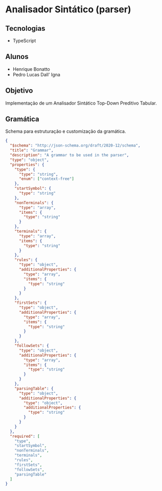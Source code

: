 # Analisador Sintático (parser)

## Tecnologias

- TypeScript

## Alunos

- Henrique Bonatto
- Pedro Lucas Dall' Igna

## Objetivo

Implementação de um Analisador Sintático Top-Down Preditivo Tabular.

## Gramática

Schema para estruturação e customização da gramática.

```json
{
  "$schema": "http://json-schema.org/draft/2020-12/schema",
  "title": "Grammar",
  "description": "A grammar to be used in the parser",
  "type": "object",
  "properties": {
    "type": {
      "type": "string",
      "enum": ["context-free"]
    },
    "startSymbol": {
      "type": "string"
    },
    "nonTerminals": {
      "type": "array",
      "items": {
        "type": "string"
      }
    },
    "terminals": {
      "type": "array",
      "items": {
        "type": "string"
      }
    },
    "rules": {
      "type": "object",
      "additionalProperties": {
        "type": "array",
        "items": {
          "type": "string"
        }
      }
    },
    "firstSets": {
      "type": "object",
      "additionalProperties": {
        "type": "array",
        "items": {
          "type": "string"
        }
      }
    },
    "followSets": {
      "type": "object",
      "additionalProperties": {
        "type": "array",
        "items": {
          "type": "string"
        }
      }
    },
    "parsingTable": {
      "type": "object",
      "additionalProperties": {
        "type": "object",
        "additionalProperties": {
          "type": "string"
        }
      }
    }
  },
  "required": [
    "type",
    "startSymbol",
    "nonTerminals",
    "terminals",
    "rules",
    "firstSets",
    "followSets",
    "parsingTable"
  ]
}
```
